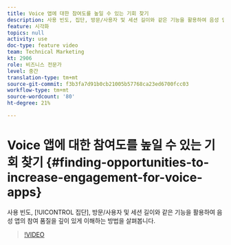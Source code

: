 ```yaml
---
title: Voice 앱에 대한 참여도를 높일 수 있는 기회 찾기
description: 사용 빈도, 집단, 방문/사용자 및 세션 길이와 같은 기능을 활용하여 음성 앱의 참여 품질을 깊이 있게 이해하는 방법을 살펴봅니다.
feature: 시각화
topics: null
activity: use
doc-type: feature video
team: Technical Marketing
kt: 2906
role: 비즈니스 전문가
level: 중간
translation-type: tm+mt
source-git-commit: f3b3fa7d91b0cb21005b57768ca23ed6700fcc03
workflow-type: tm+mt
source-wordcount: '80'
ht-degree: 21%

---
```



# Voice 앱에 대한 참여도를 높일 수 있는 기회 찾기 {#finding-opportunities-to-increase-engagement-for-voice-apps}

사용 빈도, [!UICONTROL 집단], 방문/사용자 및 세션 길이와 같은 기능을 활용하여 음성 앱의 참여 품질을 깊이 있게 이해하는 방법을 살펴봅니다.

>[!VIDEO](https://video.tv.adobe.com/v/27223/?quality=9)

